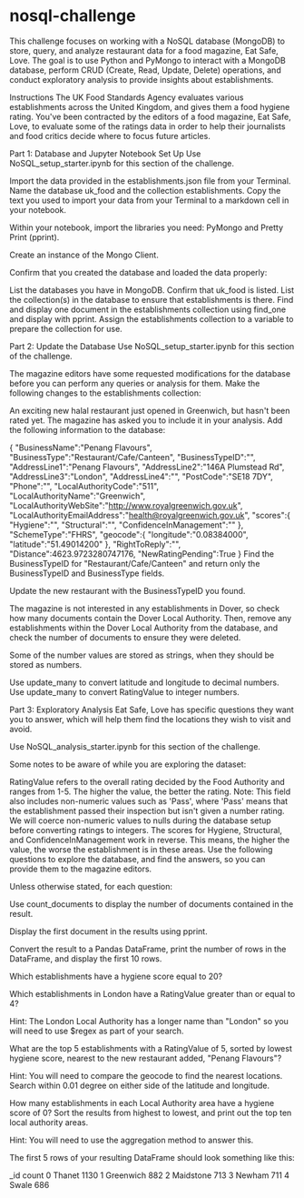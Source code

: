 # nosql-challenge
This challenge focuses on working with a NoSQL database (MongoDB) to store, query, and analyze restaurant data for a food magazine, Eat Safe, Love. The goal is to use Python and PyMongo to interact with a MongoDB database, perform CRUD (Create, Read, Update, Delete) operations, and conduct exploratory analysis to provide insights about establishments.

Instructions
The UK Food Standards Agency evaluates various establishments across the United Kingdom, and gives them a food hygiene rating. You've been contracted by the editors of a food magazine, Eat Safe, Love, to evaluate some of the ratings data in order to help their journalists and food critics decide where to focus future articles.

Part 1: Database and Jupyter Notebook Set Up
Use NoSQL_setup_starter.ipynb for this section of the challenge.

Import the data provided in the establishments.json file from your Terminal. Name the database uk_food and the collection establishments. Copy the text you used to import your data from your Terminal to a markdown cell in your notebook.

Within your notebook, import the libraries you need: PyMongo and Pretty Print (pprint).

Create an instance of the Mongo Client.

Confirm that you created the database and loaded the data properly:

List the databases you have in MongoDB. Confirm that uk_food is listed.
List the collection(s) in the database to ensure that establishments is there.
Find and display one document in the establishments collection using find_one and display with pprint.
Assign the establishments collection to a variable to prepare the collection for use.

Part 2: Update the Database
Use NoSQL_setup_starter.ipynb for this section of the challenge.

The magazine editors have some requested modifications for the database before you can perform any queries or analysis for them. Make the following changes to the establishments collection:

An exciting new halal restaurant just opened in Greenwich, but hasn't been rated yet. The magazine has asked you to include it in your analysis. Add the following information to the database:

{
    "BusinessName":"Penang Flavours",
    "BusinessType":"Restaurant/Cafe/Canteen",
    "BusinessTypeID":"",
    "AddressLine1":"Penang Flavours",
    "AddressLine2":"146A Plumstead Rd",
    "AddressLine3":"London",
    "AddressLine4":"",
    "PostCode":"SE18 7DY",
    "Phone":"",
    "LocalAuthorityCode":"511",
    "LocalAuthorityName":"Greenwich",
    "LocalAuthorityWebSite":"http://www.royalgreenwich.gov.uk",
    "LocalAuthorityEmailAddress":"health@royalgreenwich.gov.uk",
    "scores":{
        "Hygiene":"",
        "Structural":"",
        "ConfidenceInManagement":""
    },
    "SchemeType":"FHRS",
    "geocode":{
        "longitude":"0.08384000",
        "latitude":"51.49014200"
    },
    "RightToReply":"",
    "Distance":4623.9723280747176,
    "NewRatingPending":True
}
Find the BusinessTypeID for "Restaurant/Cafe/Canteen" and return only the BusinessTypeID and BusinessType fields.

Update the new restaurant with the BusinessTypeID you found.

The magazine is not interested in any establishments in Dover, so check how many documents contain the Dover Local Authority. Then, remove any establishments within the Dover Local Authority from the database, and check the number of documents to ensure they were deleted.

Some of the number values are stored as strings, when they should be stored as numbers.

Use update_many to convert latitude and longitude to decimal numbers.
Use update_many to convert RatingValue to integer numbers.

Part 3: Exploratory Analysis
Eat Safe, Love has specific questions they want you to answer, which will help them find the locations they wish to visit and avoid.

Use NoSQL_analysis_starter.ipynb for this section of the challenge.

Some notes to be aware of while you are exploring the dataset:

RatingValue refers to the overall rating decided by the Food Authority and ranges from 1-5. The higher the value, the better the rating.
Note: This field also includes non-numeric values such as 'Pass', where 'Pass' means that the establishment passed their inspection but isn't given a number rating. We will coerce non-numeric values to nulls during the database setup before converting ratings to integers.
The scores for Hygiene, Structural, and ConfidenceInManagement work in reverse. This means, the higher the value, the worse the establishment is in these areas.
Use the following questions to explore the database, and find the answers, so you can provide them to the magazine editors.

Unless otherwise stated, for each question:

Use count_documents to display the number of documents contained in the result.

Display the first document in the results using pprint.

Convert the result to a Pandas DataFrame, print the number of rows in the DataFrame, and display the first 10 rows.

Which establishments have a hygiene score equal to 20?

Which establishments in London have a RatingValue greater than or equal to 4?

Hint: The London Local Authority has a longer name than "London" so you will need to use $regex as part of your search.

What are the top 5 establishments with a RatingValue of 5, sorted by lowest hygiene score, nearest to the new restaurant added, "Penang Flavours"?

Hint: You will need to compare the geocode to find the nearest locations. Search within 0.01 degree on either side of the latitude and longitude.

How many establishments in each Local Authority area have a hygiene score of 0? Sort the results from highest to lowest, and print out the top ten local authority areas.

Hint: You will need to use the aggregation method to answer this.

The first 5 rows of your resulting DataFrame should look something like this:

_id	count
0	Thanet	1130
1	Greenwich	882
2	Maidstone	713
3	Newham	711
4	Swale	686
